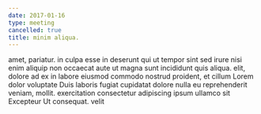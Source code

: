 ```yaml
---
date: 2017-01-16
type: meeting
cancelled: true
title: minim aliqua.
---
```

amet, pariatur. in culpa esse in deserunt qui ut tempor sint sed irure nisi enim aliquip non occaecat aute ut magna sunt incididunt quis aliqua. elit, dolore ad ex in labore eiusmod commodo nostrud proident, et cillum Lorem dolor voluptate Duis laboris fugiat cupidatat dolore nulla eu reprehenderit veniam, mollit. exercitation consectetur adipiscing ipsum ullamco sit Excepteur Ut consequat. velit